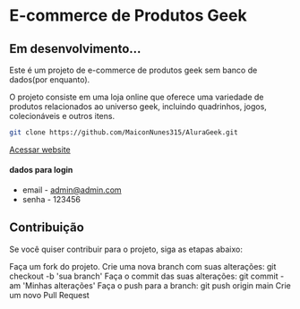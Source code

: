 # E-commerce de Produtos Geek
## Em desenvolvimento...

Este é um projeto de e-commerce de produtos geek sem banco de dados(por enquanto).

O projeto consiste em uma loja online que oferece uma variedade de produtos relacionados ao universo geek, incluindo quadrinhos, jogos, colecionáveis e outros itens.

```sh
git clone https://github.com/MaiconNunes315/AluraGeek.git
```
[Acessar website](https://maiconnunes315.github.io/AluraGeek/index.html)

#### dados para login

- email - admin@admin.com
- senha - 123456

## Contribuição
Se você quiser contribuir para o projeto, siga as etapas abaixo:

Faça um fork do projeto.
Crie uma nova branch com suas alterações: git checkout -b 'sua branch'
Faça o commit das suas alterações: git commit -am 'Minhas alterações'
Faça o push para a branch: git push origin main
Crie um novo Pull Request
